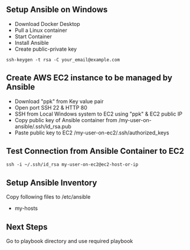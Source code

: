 ## Setup Ansible on Windows

* Download Docker Desktop 
* Pull a Linux container
* Start Container
* Install Ansible
* Create public-private key

```
ssh-keygen -t rsa -C your_email@example.com
```


## Create AWS EC2 instance to be managed by Ansible

* Download "ppk" from Key value pair 
* Open port SSH 22 & HTTP 80
* SSH from Local Windows system to EC2 using "ppk" & EC2 public IP
* Copy public key of Ansible container from /my-user-on-ansible/.ssh/id_rsa.pub
* Paste public key to EC2 /my-user-on-ec2/.ssh/authorized_keys


## Test Connection from Ansible Container to EC2 

```
ssh -i ~/.ssh/id_rsa my-user-on-ec2@ec2-host-or-ip
```

## Setup Ansible Inventory
 
  Copy following files to /etc/ansible
  
  * my-hosts
  
## Next Steps

Go to playbook directory and use required playbook
